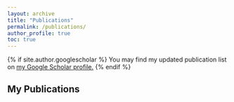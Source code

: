 ```yaml
---
layout: archive
title: "Publications"
permalink: /publications/
author_profile: true
toc: true
---
```


{% if site.author.googlescholar %}
  You may find my updated publication list on <u><a href="{{site.author.googlescholar}}">my Google Scholar profile</a>.</u>
{% endif %}

<h2>My Publications</h2>
<div id="bibbase">
<script src="https://bibbase.org/show?bib=https%3A%2F%2Fbibbase.org%2Fnetwork%2Ffiles%2FqWbeBRby4oKfPMvN8&noBootstrap=1&jsonp=1"></script>
</div>